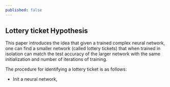 ```yaml
---
published: false
---
```

## Lottery ticket Hypothesis

This paper introduces the idea that given a trained complex neural network, one can find a smaller network (called lottery tickets) that when trained in isolation can match the test accuracy of the larger network with the same initialization and number of iterations of training.

The procedure for identifying a lottery ticket is as follows:
- Init a neural network, 
